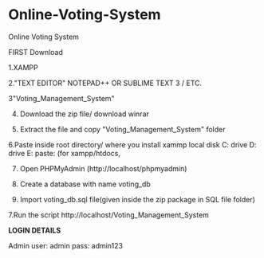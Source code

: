 # Online-Voting-System
Online Voting System


FIRST Download

1.XAMPP

2."TEXT EDITOR" NOTEPAD++ OR SUBLIME TEXT 3 / ETC.

3"Voting_Management_System"

4. Download the zip file/ download winrar

5. Extract the file and copy "Voting_Management_System" folder

6.Paste inside root directory/ where you install xammp local disk C: drive D: drive E: paste: (for xampp/htdocs, 

7. Open PHPMyAdmin (http://localhost/phpmyadmin)

8. Create a database with name voting_db

6. Import voting_db.sql file(given inside the zip package in SQL file folder)

7.Run the script http://localhost/Voting_Management_System


**LOGIN DETAILS** 

Admin
user: admin
pass: admin123
